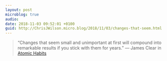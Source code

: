```yaml
---
layout: post
microblog: true
audio: 
date: 2018-11-03 09:52:01 +0100
guid: http://ChrisJWilson.micro.blog/2018/11/03/changes-that-seem.html
---
```

> “Changes that seem small and unimportant at first will compound into remarkable results if you stick with them for years.”
— James Clear in [Atomic Habits](http://www.amazon.com/dp/0735211299/?tag=minima0e-20)
